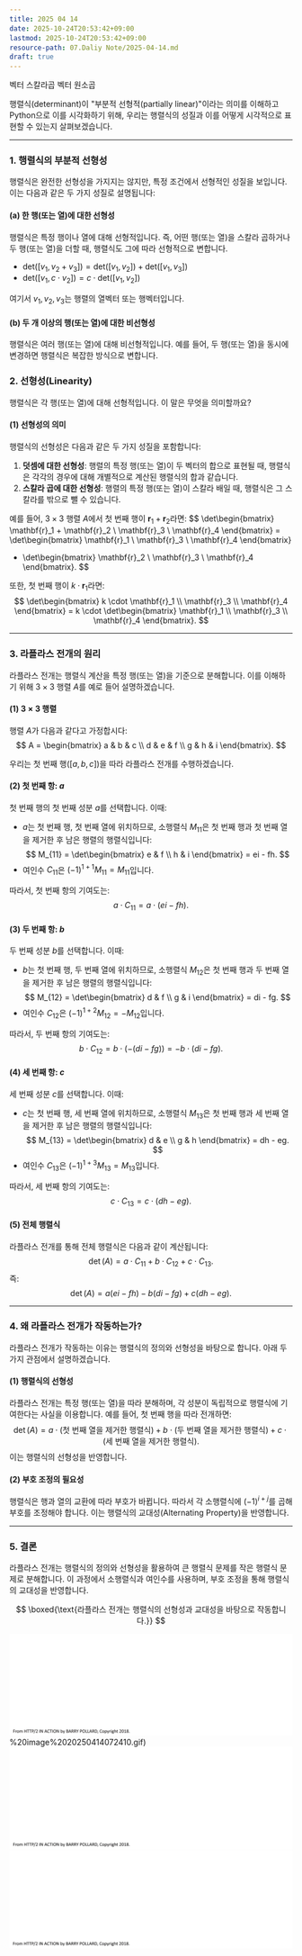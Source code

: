 ```yaml
---
title: 2025 04 14
date: 2025-10-24T20:53:42+09:00
lastmod: 2025-10-24T20:53:42+09:00
resource-path: 07.Daliy Note/2025-04-14.md
draft: true
---
```

벡터 스칼라곱
벡터 원소곱



행렬식(determinant)이 "부분적 선형적(partially linear)"이라는 의미를 이해하고 Python으로 이를 시각화하기 위해, 우리는 행렬식의 성질과 이를 어떻게 시각적으로 표현할 수 있는지 살펴보겠습니다.

---

### **1. 행렬식의 부분적 선형성**
행렬식은 완전한 선형성을 가지지는 않지만, 특정 조건에서 선형적인 성질을 보입니다. 이는 다음과 같은 두 가지 성질로 설명됩니다:

#### **(a) 한 행(또는 열)에 대한 선형성**
행렬식은 특정 행이나 열에 대해 선형적입니다. 즉, 어떤 행(또는 열)을 스칼라 곱하거나 두 행(또는 열)을 더할 때, 행렬식도 그에 따라 선형적으로 변합니다.

- $\text{det}([v_1, v_2 + v_3]) = \text{det}([v_1, v_2]) + \text{det}([v_1, v_3])$
- $\text{det}([v_1, c \cdot v_2]) = c \cdot \text{det}([v_1, v_2])$

여기서 $v_1, v_2, v_3$는 행렬의 열벡터 또는 행벡터입니다.

#### **(b) 두 개 이상의 행(또는 열)에 대한 비선형성**
행렬식은 여러 행(또는 열)에 대해 비선형적입니다. 예를 들어, 두 행(또는 열)을 동시에 변경하면 행렬식은 복잡한 방식으로 변합니다.

### 2. **선형성(Linearity)**
행렬식은 각 행(또는 열)에 대해 선형적입니다. 이 말은 무엇을 의미할까요?

#### (1) 선형성의 의미
행렬식의 선형성은 다음과 같은 두 가지 성질을 포함합니다:
1. **덧셈에 대한 선형성**: 행렬의 특정 행(또는 열)이 두 벡터의 합으로 표현될 때, 행렬식은 각각의 경우에 대해 개별적으로 계산된 행렬식의 합과 같습니다.
2. **스칼라 곱에 대한 선형성**: 행렬의 특정 행(또는 열)이 스칼라 배일 때, 행렬식은 그 스칼라를 밖으로 뺄 수 있습니다.

예를 들어, $3 \times 3$ 행렬 $A$에서 첫 번째 행이 $\mathbf{r}_1 + \mathbf{r}_2$라면:
$$
\det\begin{bmatrix} \mathbf{r}_1 + \mathbf{r}_2 \\ \mathbf{r}_3 \\ \mathbf{r}_4 \end{bmatrix}
= \det\begin{bmatrix} \mathbf{r}_1 \\ \mathbf{r}_3 \\ \mathbf{r}_4 \end{bmatrix}
+ \det\begin{bmatrix} \mathbf{r}_2 \\ \mathbf{r}_3 \\ \mathbf{r}_4 \end{bmatrix}.
$$

또한, 첫 번째 행이 $k \cdot \mathbf{r}_1$라면:
$$
\det\begin{bmatrix} k \cdot \mathbf{r}_1 \\ \mathbf{r}_3 \\ \mathbf{r}_4 \end{bmatrix}
= k \cdot \det\begin{bmatrix} \mathbf{r}_1 \\ \mathbf{r}_3 \\ \mathbf{r}_4 \end{bmatrix}.
$$

---

### 3. **라플라스 전개의 원리**
라플라스 전개는 행렬식 계산을 특정 행(또는 열)을 기준으로 분해합니다. 이를 이해하기 위해 $3 \times 3$ 행렬 $A$를 예로 들어 설명하겠습니다.

#### (1) $3 \times 3$ 행렬
행렬 $A$가 다음과 같다고 가정합시다:
$$
A = \begin{bmatrix} a & b & c \\ d & e & f \\ g & h & i \end{bmatrix}.
$$

우리는 첫 번째 행($[a, b, c]$)을 따라 라플라스 전개를 수행하겠습니다.

#### (2) 첫 번째 항: $a$
첫 번째 행의 첫 번째 성분 $a$를 선택합니다. 이때:
- $a$는 첫 번째 행, 첫 번째 열에 위치하므로, 소행렬식 $M_{11}$은 첫 번째 행과 첫 번째 열을 제거한 후 남은 행렬의 행렬식입니다:
$$
M_{11} = \det\begin{bmatrix} e & f \\ h & i \end{bmatrix} = ei - fh.
$$
- 여인수 $C_{11}$은 $(-1)^{1+1} M_{11} = M_{11}$입니다.

따라서, 첫 번째 항의 기여도는:
$$
a \cdot C_{11} = a \cdot (ei - fh).
$$

#### (3) 두 번째 항: $b$
두 번째 성분 $b$를 선택합니다. 이때:
- $b$는 첫 번째 행, 두 번째 열에 위치하므로, 소행렬식 $M_{12}$은 첫 번째 행과 두 번째 열을 제거한 후 남은 행렬의 행렬식입니다:
$$
M_{12} = \det\begin{bmatrix} d & f \\ g & i \end{bmatrix} = di - fg.
$$
- 여인수 $C_{12}$은 $(-1)^{1+2} M_{12} = -M_{12}$입니다.

따라서, 두 번째 항의 기여도는:
$$
b \cdot C_{12} = b \cdot (-(di - fg)) = -b \cdot (di - fg).
$$

#### (4) 세 번째 항: $c$
세 번째 성분 $c$를 선택합니다. 이때:
- $c$는 첫 번째 행, 세 번째 열에 위치하므로, 소행렬식 $M_{13}$은 첫 번째 행과 세 번째 열을 제거한 후 남은 행렬의 행렬식입니다:
$$
M_{13} = \det\begin{bmatrix} d & e \\ g & h \end{bmatrix} = dh - eg.
$$
- 여인수 $C_{13}$은 $(-1)^{1+3} M_{13} = M_{13}$입니다.

따라서, 세 번째 항의 기여도는:
$$
c \cdot C_{13} = c \cdot (dh - eg).
$$

#### (5) 전체 행렬식
라플라스 전개를 통해 전체 행렬식은 다음과 같이 계산됩니다:
$$
\det(A) = a \cdot C_{11} + b \cdot C_{12} + c \cdot C_{13}.
$$
즉:
$$
\det(A) = a(ei - fh) - b(di - fg) + c(dh - eg).
$$

---

### 4. **왜 라플라스 전개가 작동하는가?**
라플라스 전개가 작동하는 이유는 행렬식의 정의와 선형성을 바탕으로 합니다. 아래 두 가지 관점에서 설명하겠습니다.

#### (1) **행렬식의 선형성**
라플라스 전개는 특정 행(또는 열)을 따라 분해하며, 각 성분이 독립적으로 행렬식에 기여한다는 사실을 이용합니다. 예를 들어, 첫 번째 행을 따라 전개하면:
$$
\det(A) = a \cdot (\text{첫 번째 열을 제거한 행렬식}) + b \cdot (\text{두 번째 열을 제거한 행렬식}) + c \cdot (\text{세 번째 열을 제거한 행렬식}).
$$
이는 행렬식의 선형성을 반영합니다.

#### (2) **부호 조정의 필요성**
행렬식은 행과 열의 교환에 따라 부호가 바뀝니다. 따라서 각 소행렬식에 $(-1)^{i+j}$를 곱해 부호를 조정해야 합니다. 이는 행렬식의 교대성(Alternating Property)을 반영합니다.

---

### 5. **결론**
라플라스 전개는 행렬식의 정의와 선형성을 활용하여 큰 행렬식 문제를 작은 행렬식 문제로 분해합니다. 이 과정에서 소행렬식과 여인수를 사용하며, 부호 조정을 통해 행렬식의 교대성을 반영합니다.

$$
\boxed{\text{라플라스 전개는 행렬식의 선형성과 교대성을 바탕으로 작동합니다.}}
$$









![](../08.media/20250414072410.gif)%20image%2020250414072410.gif)
![Pasted image 20250414072696](../08.media/20250414072696.gif)
![Pasted image 20250414072912](../08.media/20250414072912.gif)
